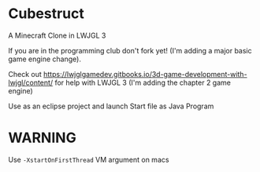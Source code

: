 # Cubestruct
A Minecraft Clone in LWJGL 3

If you are in the programming club don't fork yet! (I'm adding a major basic game engine change).

Check out https://lwjglgamedev.gitbooks.io/3d-game-development-with-lwjgl/content/ for help with LWJGL 3 (I'm adding the chapter 2 game engine)

Use as an eclipse project and launch Start file as Java Program

# WARNING

Use `-XstartOnFirstThread` VM argument on macs
